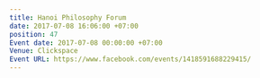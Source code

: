 ```yaml
---
title: Hanoi Philosophy Forum
date: 2017-07-08 16:06:00 +07:00
position: 47
Event date: 2017-07-08 00:00:00 +07:00
Venue: Clickspace
Event URL: https://www.facebook.com/events/1418591688229415/
---
```


